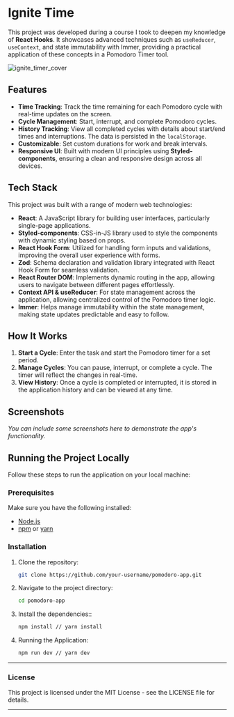 # Ignite Time

This project was developed during a course I took to deepen my knowledge of **React Hooks**. It showcases advanced techniques such as `useReducer`, `useContext`, and state immutability with Immer, providing a practical application of these concepts in a Pomodoro Timer tool.

![ignite_timer_cover](https://github.com/user-attachments/assets/b1978f73-3878-444d-a474-1f7fc1a8cb1e)


## Features

- **Time Tracking**: Track the time remaining for each Pomodoro cycle with real-time updates on the screen.
- **Cycle Management**: Start, interrupt, and complete Pomodoro cycles.
- **History Tracking**: View all completed cycles with details about start/end times and interruptions. The data is persisted in the `localStorage`.
- **Customizable**: Set custom durations for work and break intervals.
- **Responsive UI**: Built with modern UI principles using **Styled-components**, ensuring a clean and responsive design across all devices.

## Tech Stack

This project was built with a range of modern web technologies:

- **React**: A JavaScript library for building user interfaces, particularly single-page applications.
- **Styled-components**: CSS-in-JS library used to style the components with dynamic styling based on props.
- **React Hook Form**: Utilized for handling form inputs and validations, improving the overall user experience with forms.
- **Zod**: Schema declaration and validation library integrated with React Hook Form for seamless validation.
- **React Router DOM**: Implements dynamic routing in the app, allowing users to navigate between different pages effortlessly.
- **Context API & useReducer**: For state management across the application, allowing centralized control of the Pomodoro timer logic.
- **Immer**: Helps manage immutability within the state management, making state updates predictable and easy to follow.

## How It Works

1. **Start a Cycle**: Enter the task and start the Pomodoro timer for a set period.
2. **Manage Cycles**: You can pause, interrupt, or complete a cycle. The timer will reflect the changes in real-time.
3. **View History**: Once a cycle is completed or interrupted, it is stored in the application history and can be viewed at any time.

## Screenshots

_You can include some screenshots here to demonstrate the app's functionality._

## Running the Project Locally

Follow these steps to run the application on your local machine:

### Prerequisites

Make sure you have the following installed:

- [Node.js](https://nodejs.org/)
- [npm](https://www.npmjs.com/) or [yarn](https://yarnpkg.com/)

### Installation

1. Clone the repository:

   ```bash
   git clone https://github.com/your-username/pomodoro-app.git

2. Navigate to the project directory:

   ```bash
   cd pomodoro-app

3. Install the dependencies::

   ```bash
   npm install // yarn install
   
4. Running the Application:

   ```bash
   npm run dev // yarn dev
   
---

### License

This project is licensed under the MIT License - see the LICENSE file for details.

---



